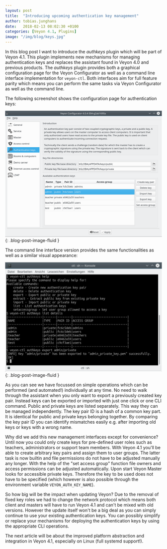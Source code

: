 ```yaml
---
layout: post
title:  "Introducing upcoming authentication key management"
author: tobias.junghans
date:   2018-02-13 08:02:30 +0100
categories: [Veyon 4.1, Plugins]
image: "/img/blog/keys.jpg"
---
```


In this blog post I want to introduce the *authkeys* plugin which will be part of Veyon 4.1. This plugin implements new mechanisms for managing authentication keys and replaces the assistant found in Veyon 4.0 and previous products. The *authkeys* plugin provides both a graphical configuration page for the Veyon Configurator as well as a command line interface implementation for `veyon-ctl`. Both interfaces aim for full feature parity which means you can perform the same tasks via Veyon Configurator as well as the command line.

The following screenshot shows the configuration page for authentication keys:

![authkeys configuration page](/img/authkeys-configurator.png){: .blog-post-image-fluid }

The command line interface version provides the same functionalities as well as a similar visual appearance:

![authkeys command line interface](/img/authkeys-cli.png){: .blog-post-image-fluid }

As you can see we have focussed on simple operations which can be performed (and automated!) individually at any time. No need to walk through the assistant when you only want to export a previously created key pair. Instead keys can be exported or imported with just one click or one CLI command. Public and private keys are listed separately. This way they can be managed independently. The key pair ID is a hash of a common key part. It is identical for public and private keys belonging together. By comparing the key pair ID you can identify mismatches easily e.g. after importing old keys or keys with a wrong name.

Why did we add this new management interfaces except for convenience? Until now you could only create keys for pre-defined user roles such as teachers, administrators or support team members. With Veyon 4.1 you'll be able to create arbitrary key pairs and assign them to user groups. The latter task is now builtin and file permissions do not have to be adjusted manually any longer. With the help of the "set access group" function file owners and access permissions can be adjusted automatically. Upon start Veyon Master looks for accessible private keys. Therefore the key to be used does not have to be specified (which however is also possible through the environment variable `VEYON_AUTH_KEY_NAME`).

So how big will be the impact when updating Veyon? Due to the removal of fixed key roles we had to change the network protocol which means both client and masters will have to run Veyon 4.1 and can't be mixed with old versions. However the update itself won't be a big deal as you can simply continue to use your existing authentication keys. You can possibly simplify or replace your mechanisms for deploying the authentication keys by using the appropriate CLI operations.

The next article will be about the improved platform abstraction and integration in Veyon 4.1, especially on Linux (full systemd support!).

